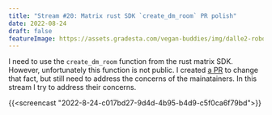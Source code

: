 ```yaml
---
title: "Stream #20: Matrix rust SDK `create_dm_room` PR polish"
date: 2022-08-24
draft: false
featureImage: https://assets.gradesta.com/vegan-buddies/img/dalle2-robot1.png
---
```


I need to use the `create_dm_room` function from the rust matrix SDK. However, unfortunately this function is not public. I created [a PR](https://github.com/matrix-org/matrix-rust-sdk/pull/961) to change that fact, but still need to address the concerns of the mainatainers. In this stream I try to address their concerns.


{{<screencast "2022-8-24-c017bd27-9d4d-4b95-b4d9-c5f0ca6f79bd">}}

